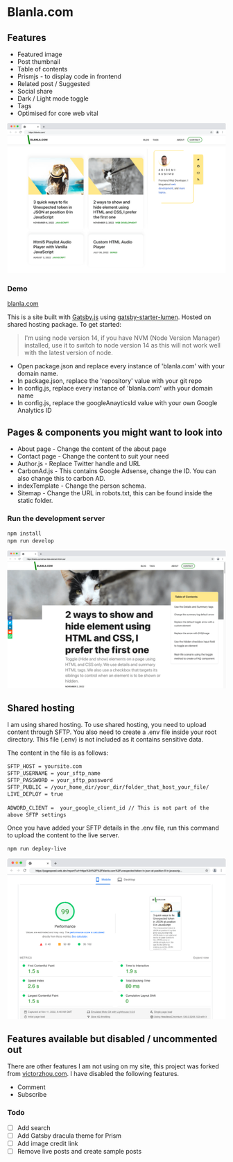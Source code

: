# Blanla.com

## Features
- Featured image
- Post thumbnail
- Table of contents
- Prismjs - to display code in frontend
- Related post / Suggested
- Social share
- Dark / Light mode toggle
- Tags
- Optimised for core web vital


![](./static/screenshot-1.png)

### Demo 
[blanla.com](https://blanla.com/)


This is a site built with [Gatsby.js](https://www.gatsbyjs.org/) using [gatsby-starter-lumen](https://github.com/alxshelepenok/gatsby-starter-lumen). Hosted on shared hosting package. To get started:

>I'm using node version 14, if you have NVM (Node Version Manager) installed, use it to switch to node version 14 as this will not work well with the latest version of node.

- Open package.json and replace every instance of 'blanla.com' with your domain name.
- In package.json, replace the 'repository' value with your git repo
- In config.js, replace every instance of 'blanla.com' with your domain name
- In config.js, replace the googleAnayticsId value with your own Google Analytics ID

## Pages & components you might want to look into
- About page - Change the content of the about page
- Contact page - Change the content to suit your need
- Author.js - Replace Twitter handle and URL
- CarbonAd.js - This contains Google Adsense, change the ID. You can also change this to carbon AD.
- indexTemplate - Change the person schema.
- Sitemap - Change the URL in robots.txt, this can be found inside the static folder.

### Run the development server

```bash
npm install
npm run develop
```

![](./static/screenshot-2.png)

## Shared hosting
I am using shared hosting. To use shared hosting, you need to upload content through SFTP. You also need to create a .env file inside your root directory. This file (.env) is not included as it contains sensitive data.

The content in the file is as follows:
```code
SFTP_HOST = yoursite.com
SFTP_USERNAME = your_sftp_name
SFTP_PASSWORD = your_sftp_password
SFTP_PUBLIC = /your_home_dir/your_dir/folder_that_host_your_file/
LIVE_DEPLOY = true

ADWORD_CLIENT =  your_google_client_id // This is not part of the above SFTP settings
```

Once you have added your SFTP details in the .env file, run this command to upload the content to the live server.

```bash
npm run deploy-live
```

![](./static/screenshot-3.png)

## Features available but disabled / uncommented out
There are other features I am not using on my site, this project was forked from [victorzhou.com](https://github.com/vzhou842/victorzhou.com). I have disabled the following features.

- Comment
- Subscribe

### Todo

- [ ] Add search 
- [ ] Add Gatsby dracula theme for Prism
- [ ] Add image credit link
- [ ] Remove live posts and create sample posts
